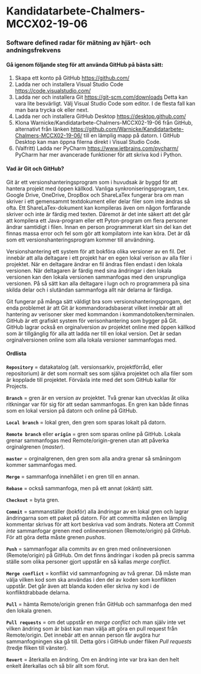 # Kandidatarbete-Chalmers-MCCX02-19-06
### Software defined radar för mätning av hjärt- och andningsfrekvens

#### Gå igenom följande steg för att använda GitHub på bästa sätt:

1. Skapa ett konto på GitHub https://github.com/
2. Ladda ner och installera Visual Studio Code https://code.visualstudio.com/
3. Ladda ner och installera Git https://git-scm.com/downloads Detta kan vara lite besvärligt. Välj Visual Studio Code som editor. I de flesta fall kan man bara trycka ok eller next.
4. Ladda ner och installera GitHub Desktop https://desktop.github.com/
5. Klona Warnicke/Kandidatarbete-Chalmers-MCCX02-19-06 från GitHub, alternativt från länken https://github.com/Warnicke/Kandidatarbete-Chalmers-MCCX02-19-06/ till en lämplig mapp på datorn. I GitHub Desktop kan man öppna filerna direkt i Visual Studio Code.
6. (Valfritt) Ladda ner PyCharm https://www.jetbrains.com/pycharm/ PyCharm har mer avancerade funktioner för att skriva kod i Python.

#### Vad är Git och GitHub?
Git är ett versionshanteringsprogram som i huvudsak är byggd för att hantera projekt med öppen källkod. Vanliga synkroniseringsprogram, t.ex. Google Drive, OneDrive, DropBox och ShareLaTex fungerar bra om man skriver i ett gemensammt textdokument eller delar filer som inte ändras så ofta. Ett ShareLaTex-dokument kan kompileras även om någon fortfarande skriver och inte är färdig med texten. Däremot är det inte säkert att det går att kompilera ett Java-program eller ett Pyton-program om flera personer ändrar samtidigt i filen. Innan en person programmerat klart sin del kan det finnas massa error och fel som gör att kompilatorn inte kan köra. Det är då som ett versionshanteringsprogram kommer till användning. 

Versionshantering ett system för att bokföra olika versioner av en fil. Det innebär att alla deltagare i ett projekt har en egen lokal verison av alla filer i projektet. När en deltagare ändrar en fil ändras filen endast i den lokala versionen. När deltagaren är färdig med sina ändringar i den lokala versionen kan den lokala versionen sammanfogas med den ursprungliga versionen. På så sätt kan alla deltagare i lugn och ro programmera på sina skilda delar och i slutändan sammanfoga allt när delarna är färdiga. 

Git fungerar på många sätt väldigt bra som versionshanteringsprogam, det enda problemet är att Git är kommandoradsbaserat vilket innebär att all hantering av verisoner sker med kommandon i kommandotolken/terminalen. GitHub är ett grafiskt system för verisonhantering som bygger på Git. GitHub lagrar också en orginalversion av projektet online med öppen källkod som är tillgänglig för alla att ladda ner till en lokal version. Det är sedan orginalversionen online som alla lokala versioner sammanfogas med. 

#### Ordlista

**`Repository`** = datakatalog (alt. versionsarkiv, projektförråd, eller repositorium) 
är det som normalt ses som själva projektet och alla filer som är kopplade till projektet. Förväxla inte med det som GitHub kallar för Projects.

**`Branch`** = gren är en version av projektet. Två grenar kan utvecklas åt olika ritkningar var för sig för att sedan sammanfogas. En gren kan både finnas som en lokal version på datorn och online på GitHub. 

**`Local branch`** = lokal gren, den gren som sparas lokalt på datorn.

**`Remote branch`** eller **`origin`** = gren som sparas online på GitHub. Lokala grenar sammanfogas med Remote/origin-grenen utan att påverka orginalgrenen (*master*).

**`master`** = orginalgrenen, den gren som alla andra grenar så småningom kommer sammanfogas med.

**`Merge`** = sammanfoga innehållet i en gren till en annan.

**`Rebase`** = också sammanfoga, men på ett annat (okänt) sätt.

**`Checkout`** = byta gren.

**`Commit`** = sammanställer (bokför) alla ändringar av en lokal gren och lagrar ändringarna som ett paket på datorn. För att committa måsten en lämplig kommentar skrivas för att kort beskriva vad som ändrats. Notera att Commit *inte* sammanfogar grenen med onlineversionen (Remote/origin) på GitHub. För att göra detta måste grenen *pushas*. 

**`Push`** = sammanfogar alla commits av en gren med onlineversionen (Remote/origin) på GitHub. Om det finns ändringar i koden på precis samma ställe som olika personer gjort uppstår en så kallas *merge conflict*. 

**`Merge conflict`** = konflikt vid sammanfogning av två grenar. Då måste man välja vilken kod som ska användas i den del av koden som konflikten uppstår. Det går även att blanda koden eller skriva ny kod i de konfliktdrabbade delarna. 

**`Pull`** = hämta Remote/origin grenen från GitHub och sammanfoga den med den lokala grenen. 

**`Pull requests`** = om det uppstår en *merge conflict* och man själv inte vet vilken ändring som är bäst kan man välja att göra en pull request från Remote/origin. Det innebär att en annan person får avgöra hur sammanfogningen ska gå till. Detta görs i GitHub under fliken *Pull requests* (tredje fliken till vänster).

**`Revert`** = återkalla en ändring. Om en ändring inte var bra kan den helt enkelt återkallas och så blir allt som förut. 
